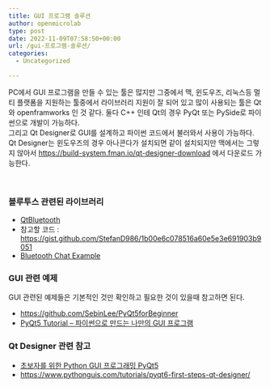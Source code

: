 ```yaml
---
title: GUI 프로그램 솔루션
author: openmicrolab
type: post
date: 2022-11-09T07:58:50+00:00
url: /gui-프로그램-솔루션/
categories:
  - Uncategorized

---
```

PC에서 GUI 프로그램을 만들 수 있는 툴은 많지만 그중에서 맥, 윈도우즈, 리눅스등 멀티 플랫폼을 지원하는 툴중에서 라이브러리 지원이 잘 되어 있고 많이 사용되는 툴은 Qt와 openframworks 인 것 같다. 둘다 C++ 인테 Qt의 경우 PyQt 또는 PySide로 파이썬으로 개발이 가능하다.  
그리고 Qt Designer로 GUI를 설계하고 파이썬 코드에서 불러와서 사용이 가능하다. Qt Designer는 윈도우즈의 경우 아나콘다가 설치되면 같이 설치되지만 맥에서는 그렇지 않아서 https://build-system.fman.io/qt-designer-download 에서 다운로드 가능한다.

&nbsp;

### 블루투스 관련된 라이브러리

  * [QtBluetooth][1]
  * 참고할 코드 : <https://gist.github.com/StefanD986/1b00e6c078516a60e5e3e691903b9051>
  * [Bluetooth Chat Example][2]

### GUI 관련 예제

GUI 관련된 예제들은 기본적인 것만 확인하고 필요한 것이 있을때 참고하면 된다.

  * <https://github.com/SebinLee/PyQt5forBeginner>
  * [PyQt5 Tutorial &#8211; 파이썬으로 만드는 나만의 GUI 프로그램][3]

### Qt Designer 관련 참고

  * [초보자를 위한 Python GUI 프로그래밍 PyQt5][4]
  * <https://www.pythonguis.com/tutorials/pyqt6-first-steps-qt-designer/>

 [1]: https://docs.huihoo.com/pyqt/PyQt5/QtBluetooth.html#PyQt5-QtBluetooth
 [2]: https://doc.qt.io/qtforpython/overviews/qtbluetooth-btchat-example.html#bluetooth-chat-example
 [3]: https://wikidocs.net/book/2165
 [4]: https://wikidocs.net/book/2944